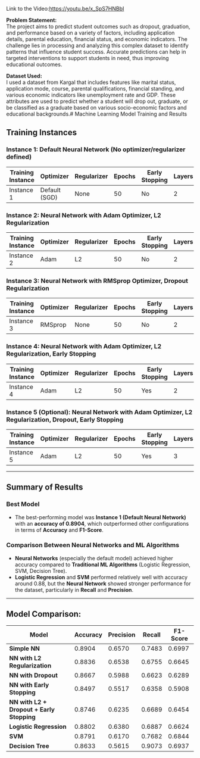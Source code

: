 Link to the Video:https://youtu.be/x_SpS7HNBbI

**Problem Statement:**  
The project aims to predict student outcomes such as dropout, graduation, and performance based on a variety of factors, including application details, parental education, financial status, and economic indicators. The challenge lies in processing and analyzing this complex dataset to identify patterns that influence student success. Accurate predictions can help in targeted interventions to support students in need, thus improving educational outcomes.

**Dataset Used:**  
I used a dataset from Kargal that includes features like marital status, application mode, course, parental qualifications, financial standing, and various economic indicators like unemployment rate and GDP. These attributes are used to predict whether a student will drop out, graduate, or be classified as a graduate based on various socio-economic factors and educational backgrounds.# Machine Learning Model Training and Results

## Training Instances

### Instance 1: Default Neural Network (No optimizer/regularizer defined)
| **Training Instance** | **Optimizer** | **Regularizer** | **Epochs** | **Early Stopping** | **Layers** | **Learning Rate** | **Accuracy** | **F1-Score** | **Precision** | **Recall** |
|-----------------------|---------------|-----------------|------------|--------------------|------------|-------------------|--------------|--------------|----------------|------------|
| Instance 1            | Default (SGD) | None            | 50         | No                 | 2          | Default           | 0.8904       | 0.6997       | 0.6570         | 0.7483     |

### Instance 2: Neural Network with Adam Optimizer, L2 Regularization
| **Training Instance** | **Optimizer** | **Regularizer** | **Epochs** | **Early Stopping** | **Layers** | **Learning Rate** | **Accuracy** | **F1-Score** | **Precision** | **Recall** |
|-----------------------|---------------|-----------------|------------|--------------------|------------|-------------------|--------------|--------------|----------------|------------|
| Instance 2            | Adam          | L2              | 50         | No                 | 2          | 0.001             | 0.8836       | 0.6645       | 0.6538         | 0.6755     |

### Instance 3: Neural Network with RMSprop Optimizer, Dropout Regularization
| **Training Instance** | **Optimizer** | **Regularizer** | **Epochs** | **Early Stopping** | **Layers** | **Learning Rate** | **Accuracy** | **F1-Score** | **Precision** | **Recall** |
|-----------------------|---------------|-----------------|------------|--------------------|------------|-------------------|--------------|--------------|----------------|------------|
| Instance 3            | RMSprop       | None            | 50         | No                 | 2          | 0.001             | 0.8667       | 0.6289       | 0.5988         | 0.6623     |

### Instance 4: Neural Network with Adam Optimizer, L2 Regularization, Early Stopping
| **Training Instance** | **Optimizer** | **Regularizer** | **Epochs** | **Early Stopping** | **Layers** | **Learning Rate** | **Accuracy** | **F1-Score** | **Precision** | **Recall** |
|-----------------------|---------------|-----------------|------------|--------------------|------------|-------------------|--------------|--------------|----------------|------------|
| Instance 4            | Adam          | L2              | 50         | Yes                | 2          | 0.001             | 0.8497       | 0.5908       | 0.5517         | 0.6358     |

### Instance 5 (Optional): Neural Network with Adam Optimizer, L2 Regularization, Dropout, Early Stopping
| **Training Instance** | **Optimizer** | **Regularizer** | **Epochs** | **Early Stopping** | **Layers** | **Learning Rate** | **Accuracy** | **F1-Score** | **Precision** | **Recall** |
|-----------------------|---------------|-----------------|------------|--------------------|------------|-------------------|--------------|--------------|----------------|------------|
| Instance 5            | Adam          | L2              | 50         | Yes                | 3          | 0.001             | 0.8746       | 0.6454       | 0.6235         | 0.6689     |

---

## Summary of Results
### Best Model
- The best-performing model was **Instance 1 (Default Neural Network)** with an **accuracy of 0.8904**, which outperformed other configurations in terms of **Accuracy** and **F1-Score**.

### Comparison Between Neural Networks and ML Algorithms
- **Neural Networks** (especially the default model) achieved higher accuracy compared to **Traditional ML Algorithms** (Logistic Regression, SVM, Decision Tree).
- **Logistic Regression** and **SVM** performed relatively well with accuracy around 0.88, but the **Neural Network** showed stronger performance for the dataset, particularly in **Recall** and **Precision**.

---

## Model Comparison:
| **Model**                  | **Accuracy** | **Precision** | **Recall** | **F1-Score** |
|----------------------------|--------------|---------------|------------|--------------|
| **Simple NN**              | 0.8904       | 0.6570        | 0.7483     | 0.6997       |
| **NN with L2 Regularization** | 0.8836    | 0.6538        | 0.6755     | 0.6645       |
| **NN with Dropout**        | 0.8667       | 0.5988        | 0.6623     | 0.6289       |
| **NN with Early Stopping** | 0.8497       | 0.5517        | 0.6358     | 0.5908       |
| **NN with L2 + Dropout + Early Stopping** | 0.8746 | 0.6235  | 0.6689     | 0.6454       |
| **Logistic Regression**    | 0.8802       | 0.6380        | 0.6887     | 0.6624       |
| **SVM**                    | 0.8791       | 0.6170        | 0.7682     | 0.6844       |
| **Decision Tree**          | 0.8633       | 0.5615        | 0.9073     | 0.6937       |


